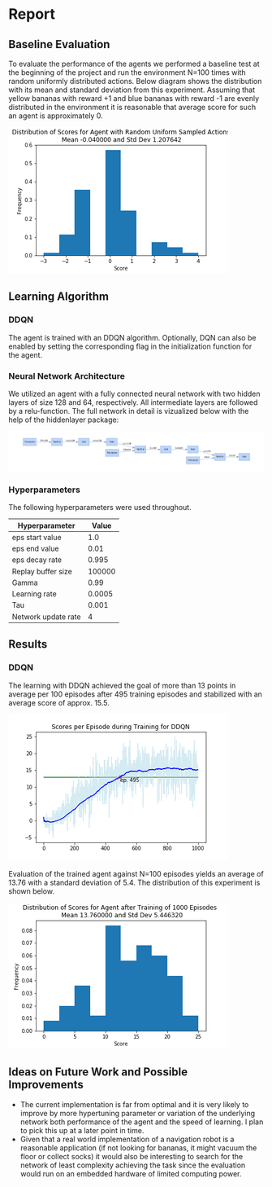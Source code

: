 # Report 

## Baseline Evaluation
To evaluate the performance of the agents we performed a baseline test at the beginning of the project and run the environment N=100 times with random uniformly distributed actions. Below diagram shows the distribution with its mean and standard deviation from this experiment. Assuming that yellow bananas with reward +1 and blue bananas with reward -1 are evenly distributed in the environment it is reasonable that average score for such an agent is approximately 0.

![](distribution_random_agent.png)

## Learning Algorithm

### DDQN
The agent is trained with an DDQN algorithm. Optionally, DQN can also be enabled by setting the corresponding flag in the initialization function for the agent.

### Neural Network Architecture
We utilized an agent with a fully connected neural network with two hidden layers of size 128 and 64, respectively. All intermediate layers are followed by a relu-function. The full network in detail is vizualized below with the help of the hiddenlayer package:

![](neural_network_layout.png)


### Hyperparameters
The following hyperparameters were used throughout.

| Hyperparameter     | Value  |
|--------------------|--------|
| eps start value    | 1.0    |
| eps end value      | 0.01   |
| eps decay rate     | 0.995  |
| Replay buffer size | 100000 |
| Gamma              | 0.99   |
| Learning rate      | 0.0005 |
| Tau                | 0.001  |
| Network update rate| 4      |



## Results

### DDQN

The learning with DDQN achieved the goal of more than 13 points in average per 100 episodes after 495 training episodes and stabilized with an average score of approx. 15.5.

![](learning_ddqn.png)

Evaluation of the trained agent against N=100 episodes yields an average of 13.76 with a standard deviation of 5.4. The distribution of this experiment is shown below. 


![](distribution_ddqn_agent.png)


## Ideas on Future Work and Possible Improvements

- The current implementation is far from optimal and it is very likely to improve by more hypertuning parameter or variation of the underlying network both performance of the agent and the speed of learning. I plan to pick this up at a later point in time.
- Given that a real world implementation of a navigation robot is a reasonable application (if not looking for bananas, it might vacuum the floor or collect socks) it would also be interesting to search for the network of least complexity achieving the task since the evaluation would run on an embedded hardware of limited computing power.
